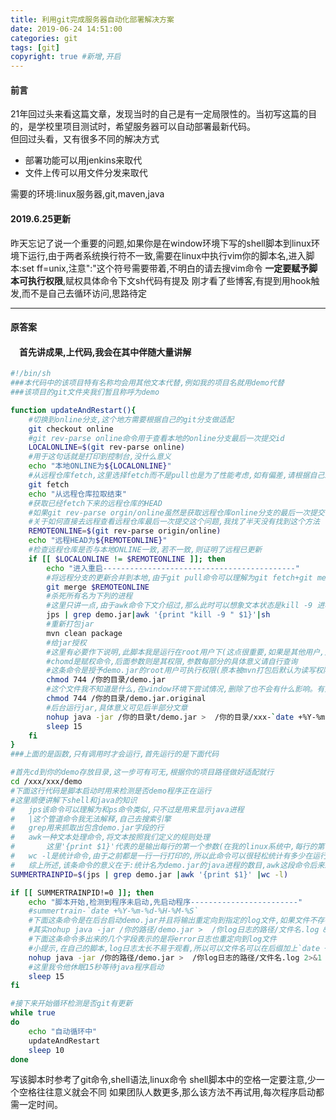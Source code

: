 ```yaml
---
title: 利用git完成服务器自动化部署解决方案
date: 2019-06-24 14:51:00
categories: git
tags: [git]
copyright: true #新增,开启
---
```


#### 前言
21年回过头来看这篇文章，发现当时的自己是有一定局限性的。当初写这篇的目的，是学校里项目测试时，希望服务器可以自动部署最新代码。  
但回过头看，又有很多不同的解决方式
- 部署功能可以用jenkins来取代
- 文件上传可以用文件分发来取代

需要的环境:linux服务器,git,maven,java
<!--more-->

#### 2019.6.25更新
昨天忘记了说一个重要的问题,如果你是在window环境下写的shell脚本到linux环境下运行,由于两者系统换行符不一致,需要在linux中执行vim你的脚本名,进入脚本:set ff=unix,注意":"这个符号需要带着,不明白的请去搜vim命令
**一定要赋予脚本可执行权限**,赋权具体命令下文sh代码有提及
刚才看了些博客,有提到用hook触发,而不是自己去循环访问,思路待定

---
#### 原答案

#### &emsp;首先讲成果,上代码,我会在其中伴随大量讲解
```sh
#!/bin/sh
###本代码中的该项目特有名称均会用其他文本代替,例如我的项目名就用demo代替
###该项目的git文件夹我们暂且称呼为demo

function updateAndRestart(){
	#切换到online分支,这个地方需要根据自己的git分支做适配
	git checkout online
	#git rev-parse online命令用于查看本地的online分支最后一次提交id
	LOCALONLINE=$(git rev-parse online)
    #用于这句话就是打印到控制台,没什么意义
	echo "本地ONLINE为${LOCALONLINE}"
	#从远程仓库fetch,这里选择fetch而不是pull也是为了性能考虑,如有偏差,请根据自己想法修改
	git fetch
	echo "从远程仓库拉取结束"
	#获取已经fetch下来的远程仓库的HEAD
	#如果git rev-parse orgin/online虽然是获取远程仓库online分支的最后一次提交,但是他不会真的去连接远程仓库拉取信息,而是读取本地的远程仓库的缓存信息,所以之前需要git fetch也是为了刷新本地缓存的作用。
    #关于如何直接去远程查看远程仓库最后一次提交这个问题,我找了半天没有找到这个方法
	REMOTEONLINE=$(git rev-parse origin/online)
	echo "远程HEAD为${REMOTEONLINE}"
	#检查远程仓库是否与本地ONLINE一致,若不一致,则证明了远程已更新
	if [[ $LOCALONLINE != $REMOTEONLINE ]]; then
		echo "进入重启-------------------------------------------"
		#将远程分支的更新合并到本地,由于git pull命令可以理解为git fetch+git merge,这一步的意义这里不做赘述
		git merge $REMOTEONLINE
		#杀死所有名为下列的进程
        #这里只讲一点,由于awk命令下文介绍过,那么此时可以想象文本状态是kill -9 进程pid,sh命令是把之前的输出当作脚本来执行,那么就成果实现了批量kill进程
		jps | grep demo.jar|awk '{print "kill -9 " $1}'|sh
		#重新打包jar
		mvn clean package
		#给jar授权
        #这里有必要作下说明,此脚本我是运行在root用户下(这点很重要,如果是其他用户,则在权限方面需要注意做适配)
        #chomd是赋权命令,后面参数则是其权限,参数每部分的具体意义请自行查询
        #这条命令是授予demo.jar的root用户可执行权限(原本被mvn打包后默认为读写权限,没有执行权限)
		chmod 744 /你的目录/demo.jar
        #这个文件我不知道是什么,在window环境下尝试情况,删除了也不会有什么影响。有人说.jar是不带依赖的,original是带依赖的,但是观察文件大小,发现original文件只有几十k,明显不是带着依赖一起打包的样子
		chmod 744 /你的目录/demo.jar.original
		#后台运行jar,具体意义可见后半部分文章
		nohup java -jar /你的目录t/demo.jar >  /你的目录/xxx-`date +%Y-%m-%d-%H-%M-%S`.log 2>&1 &
		sleep 15
	fi
}
###上面的是函数,只有调用时才会运行,首先运行的是下面代码

#首先cd到你的demo存放目录,这一步可有可无,根据你的项目路径做好适配就行
cd /xxx/xxx/demo
#下面这行代码是脚本启动时用来检测是否demo程序正在运行
#这里顺便讲解下shell和java的知识
#   jps该命令可以理解为和ps命令类似,只不过是用来显示java进程
#   |这个管道命令我无法解释,自己去搜索引擎
#   grep用来抓取出包含demo.jar字段的行
#   awk一种文本处理命令,将文本按照我们定义的规则处理
#       这里'{print $1}'代表的是输出每行的第一个参数(在我的linux系统中,每行的第一个参数正好是java进程的pid,其他人需要根据情况适配,注意'引号一定要有)
#   wc -l是统计命令,由于之前都是一行一行打印的,所以此命令可以很轻松统计有多少在运行
#   综上所述,该条命令的意义在于:统计名为demo.jar的java进程的数目,awk这段命令后来想了想属于冗余命令了,可视情况去除
SUMMERTRAINPID=$(jps | grep demo.jar |awk '{print $1}' |wc -l)

if [[ SUMMERTRAINPID!=0 ]]; then
	echo "脚本开始,检测到程序未启动,先启动程序------------------------"
    #summertrain-`date +%Y-%m-%d-%H-%M-%S`
    #下面这条命令是在后台启动demo.jar并且将输出重定向到指定的log文件,如果文件不存在会新建
    #其实nohup java -jar /你的路径/demo.jar >  /你log日志的路径/文件名.log &这条命令就可以做到这一点
    #下面这条命令多出来的几个字段表示的是将error日志也重定向到log文件
    #小提示,在自己的脚本,log日志太长不易于观看,所以可以文件名可以在后缀加上`date +%Y-%m-%d-%H-%M-%S`,参数可以在生成文件时自动加上当前实际后缀,例如demolog-`date +%Y-%m-%d-%H-%M-%S`.log
	nohup java -jar /你的路径/demo.jar >  /你log日志的路径/文件名.log 2>&1 &
    #这里我令他休眠15秒等待java程序启动
	sleep 15
fi

#接下来开始循环检测是否git有更新
while true
do
	echo "自动循环中"
	updateAndRestart
	sleep 10
done
```

写该脚本时参考了git命令,shell语法,linux命令
shell脚本中的空格一定要注意,少一个空格往往意义就会不同
如果团队人数更多,那么该方法不再试用,每次程序启动都需一定时间。